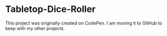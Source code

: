 # Tabletop-Dice-Roller
This project was originally created on CodePen. I am moving it to GitHub to keep with my other projects.
